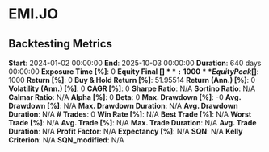 # EMI.JO

## Backtesting Metrics

**Start**: 2024-01-02 00:00:00
**End**: 2025-10-03 00:00:00
**Duration**: 640 days 00:00:00
**Exposure Time [%]**: 0
**Equity Final [$]**: 1000
**Equity Peak [$]**: 1000
**Return [%]**: 0
**Buy & Hold Return [%]**: 51.95514
**Return (Ann.) [%]**: 0
**Volatility (Ann.) [%]**: 0
**CAGR [%]**: 0
**Sharpe Ratio**: N/A
**Sortino Ratio**: N/A
**Calmar Ratio**: N/A
**Alpha [%]**: 0
**Beta**: 0
**Max. Drawdown [%]**: -0
**Avg. Drawdown [%]**: N/A
**Max. Drawdown Duration**: N/A
**Avg. Drawdown Duration**: N/A
**# Trades**: 0
**Win Rate [%]**: N/A
**Best Trade [%]**: N/A
**Worst Trade [%]**: N/A
**Avg. Trade [%]**: N/A
**Max. Trade Duration**: N/A
**Avg. Trade Duration**: N/A
**Profit Factor**: N/A
**Expectancy [%]**: N/A
**SQN**: N/A
**Kelly Criterion**: N/A
**SQN_modified**: N/A